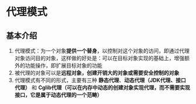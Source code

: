 # 代理模式
## 基本介绍
1. 代理模式：为一个对象**提供一个替身**，以控制对这个对象的访问，即通过代理对象访问目的对象，这样做的好处是：可以在目标对象实现的基础上，增强额外的功能操作，即扩展目标对象的功能
2. 被代理的对象可以是**远程对象，创建开销大的对象或需要安全控制的对象**
3. 代理模式有不同的形式，主要有三种 **静态代理**、**动态代理（JDK代理、接口代理）** 和 **Cglib代理（可以在内存中动态的创建对象实现代理，而不需要实现接口，它是属于动态代理的一个范畴）**

